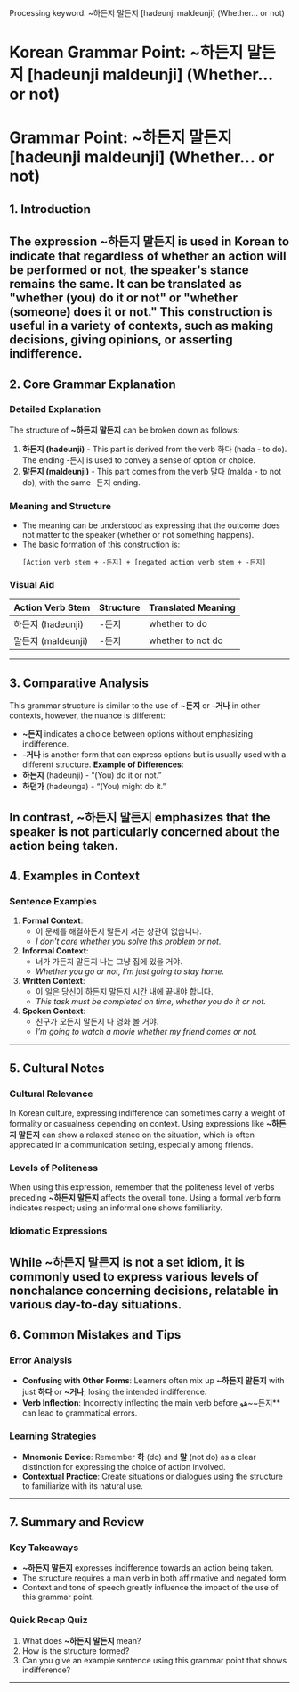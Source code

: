 Processing keyword: ~하든지 말든지 [hadeunji maldeunji] (Whether... or not)
# Korean Grammar Point: ~하든지 말든지 [hadeunji maldeunji] (Whether... or not)
# Grammar Point: ~하든지 말든지 [hadeunji maldeunji] (Whether... or not)
## 1. Introduction
The expression **~하든지 말든지** is used in Korean to indicate that regardless of whether an action will be performed or not, the speaker's stance remains the same. It can be translated as "whether (you) do it or not" or "whether (someone) does it or not." This construction is useful in a variety of contexts, such as making decisions, giving opinions, or asserting indifference.
---
## 2. Core Grammar Explanation
### Detailed Explanation
The structure of **~하든지 말든지** can be broken down as follows:
1. **하든지 (hadeunji)** - This part is derived from the verb 하다 (hada - to do). The ending -든지 is used to convey a sense of option or choice.
2. **말든지 (maldeunji)** - This part comes from the verb 말다 (malda - to not do), with the same -든지 ending.
### Meaning and Structure
- The meaning can be understood as expressing that the outcome does not matter to the speaker (whether or not something happens).
- The basic formation of this construction is:
  ```
  [Action verb stem + -든지] + [negated action verb stem + -든지]
  ```
### Visual Aid
| Action Verb Stem | Structure | Translated Meaning |
|-------------------|-----------|--------------------|
| 하든지 (hadeunji) | -든지      | whether to do      |
| 말든지 (maldeunji)| -든지      | whether to not do  |
---
## 3. Comparative Analysis
This grammar structure is similar to the use of **~든지** or **-거나** in other contexts, however, the nuance is different:
- **~든지** indicates a choice between options without emphasizing indifference.
- **-거나** is another form that can express options but is usually used with a different structure.
**Example of Differences**:
- **하든지** (hadeunji) - “(You) do it or not.”
- **하던가** (hadeunga) - “(You) might do it.”
  
In contrast, **~하든지 말든지** emphasizes that the speaker is not particularly concerned about the action being taken.
---
## 4. Examples in Context
### Sentence Examples
1. **Formal Context**:
   - 이 문제를 해결하든지 말든지 저는 상관이 없습니다.
   - *I don't care whether you solve this problem or not.*
2. **Informal Context**:
   - 너가 가든지 말든지 나는 그냥 집에 있을 거야.
   - *Whether you go or not, I’m just going to stay home.*
3. **Written Context**:
   - 이 일은 당신이 하든지 말든지 시간 내에 끝내야 합니다.
   - *This task must be completed on time, whether you do it or not.*
4. **Spoken Context**:
   - 친구가 오든지 말든지 나 영화 볼 거야.
   - *I’m going to watch a movie whether my friend comes or not.*
---
## 5. Cultural Notes
### Cultural Relevance
In Korean culture, expressing indifference can sometimes carry a weight of formality or casualness depending on context. Using expressions like **~하든지 말든지** can show a relaxed stance on the situation, which is often appreciated in a communication setting, especially among friends.
### Levels of Politeness
When using this expression, remember that the politeness level of verbs preceding **~하든지 말든지** affects the overall tone. Using a formal verb form indicates respect; using an informal one shows familiarity.
### Idiomatic Expressions
While **~하든지 말든지** is not a set idiom, it is commonly used to express various levels of nonchalance concerning decisions, relatable in various day-to-day situations.
---
## 6. Common Mistakes and Tips
### Error Analysis
- **Confusing with Other Forms**: Learners often mix up **~하든지 말든지** with just **하다** or **~거나**, losing the intended indifference.
- **Verb Inflection**: Incorrectly inflecting the main verb before هو~~든지** can lead to grammatical errors.
### Learning Strategies
- **Mnemonic Device**: Remember **하** (do) and **말** (not do) as a clear distinction for expressing the choice of action involved.
- **Contextual Practice**: Create situations or dialogues using the structure to familiarize with its natural use.
---
## 7. Summary and Review
### Key Takeaways
- **~하든지 말든지** expresses indifference towards an action being taken.
- The structure requires a main verb in both affirmative and negated form.
- Context and tone of speech greatly influence the impact of the use of this grammar point.
### Quick Recap Quiz
1. What does **~하든지 말든지** mean?
2. How is the structure formed?
3. Can you give an example sentence using this grammar point that shows indifference?
---
